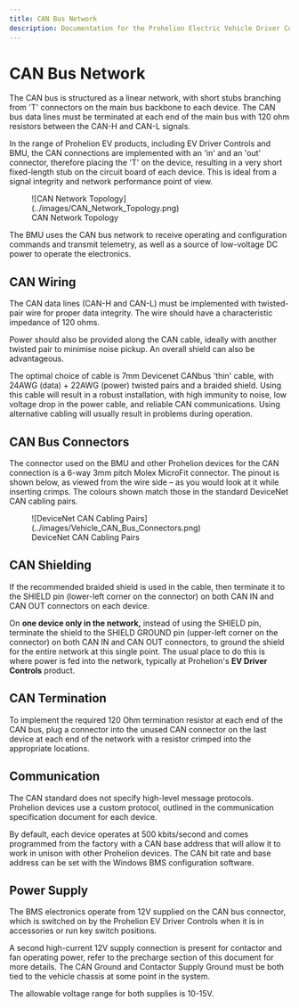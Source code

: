 ```yaml
---
title: CAN Bus Network
description: Documentation for the Prohelion Electric Vehicle Driver Controls
---
```


# CAN Bus Network
The CAN bus is structured as a linear network, with short stubs branching from 'T' connectors on the main bus backbone to each device.  The CAN bus data lines must be terminated at each end of the main bus with 120 ohm resistors between the CAN-H and CAN-L signals. 

In the range of Prohelion EV products, including EV Driver Controls and BMU, the CAN connections are implemented with an 'in' and an 'out' connector, therefore placing the 'T' on the device, resulting in a very short fixed-length stub on the circuit board of each device.  This is ideal from a signal integrity and network performance point of view. 

<figure markdown>
![CAN Network Topology](../images/CAN_Network_Topology.png)
<figcaption>CAN Network Topology</figcaption>
</figure>

The BMU uses the CAN bus network to receive operating and configuration commands and transmit telemetry, as well as a source of low-voltage DC power to operate the electronics. 

## CAN Wiring

The CAN data lines (CAN-H and CAN-L) must be implemented with twisted-pair wire for proper data integrity.  The wire should have a characteristic impedance of 120 ohms.   

Power should also be provided along the CAN cable, ideally with another twisted pair to minimise noise pickup.  An overall shield can also be advantageous.   

The optimal choice of cable is 7mm Devicenet CANbus 'thin' cable, with 24AWG (data) + 22AWG (power) twisted pairs and a braided shield.  Using this cable will result in a robust installation, with high immunity to noise, low voltage drop in the power cable, and reliable CAN communications.  Using alternative cabling will usually result in problems during operation. 

## CAN Bus Connectors

The connector used on the BMU and other Prohelion devices for the CAN connection is a 6-way 3mm pitch Molex MicroFit connector.  The pinout is shown below, as viewed from the wire side – as you would look at it while inserting crimps.  The colours shown match those in the standard DeviceNet CAN cabling pairs. 

<figure markdown>
![DeviceNet CAN Cabling Pairs](../images/Vehicle_CAN_Bus_Connectors.png)
<figcaption>DeviceNet CAN Cabling Pairs</figcaption>
</figure>

## CAN Shielding

If the recommended braided shield is used in the cable, then terminate it to the SHIELD pin (lower-left corner on the connector) on both CAN IN and CAN OUT connectors on each device.   

On __one device only in the network,__ instead of using the SHIELD pin, terminate the shield to the SHIELD GROUND pin (upper-left corner on the connector) on both CAN IN and CAN OUT connectors, to ground the shield for the entire network at this single point.  The usual place to do this is where power is fed into the network, typically at Prohelion's __EV Driver Controls__ product. 

## CAN Termination

To implement the required 120 Ohm termination resistor at each end of the CAN bus, plug a connector into the unused CAN connector on the last device at each end of the network with a resistor crimped into the appropriate locations. 

## Communication

The CAN standard does not specify high-level message protocols. Prohelion devices use a custom protocol, outlined in the communication specification document for each device. 

By default, each device operates at 500 kbits/second and comes programmed from the factory with a CAN base address that will allow it to work in unison with other Prohelion devices. The CAN bit rate and base address can be set with the Windows BMS configuration software. 

## Power Supply

The BMS electronics operate from 12V supplied on the CAN bus connector, which is switched on by the Prohelion EV Driver Controls when it is in accessories or run key switch positions.   

A second high-current 12V supply connection is present for contactor and fan operating power, refer to the precharge section of this document for more details.  The CAN Ground and Contactor Supply Ground must be both tied to the vehicle chassis at some point in the system. 

The allowable voltage range for both supplies is 10-15V. 